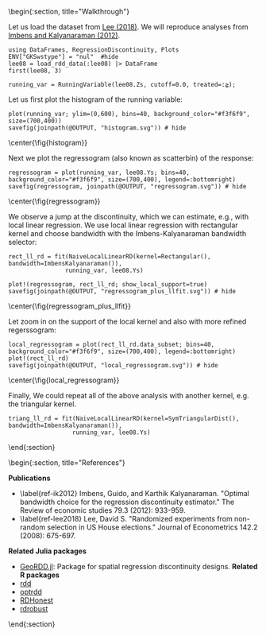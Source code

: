 
<!-- =============================
     GETTING STARTED
     ============================== -->
\begin{:section, title="Walkthrough"}
 
Let us load the dataset from [Lee (2018)](#ref-lee2018). We will reproduce analyses from [Imbens and Kalyanaraman (2012)](#ref-ik2012).

```julia:ex
using DataFrames, RegressionDiscontinuity, Plots
ENV["GKSwstype"] = "nul"  #hide
lee08 = load_rdd_data(:lee08) |> DataFrame
first(lee08, 3)
```

```julia:ex
running_var = RunningVariable(lee08.Zs, cutoff=0.0, treated=:≧);
```

Let us first plot the histogram of the running variable:
```julia:ex
plot(running_var; ylim=(0,600), bins=40, background_color="#f3f6f9", size=(700,400))
savefig(joinpath(@OUTPUT, "histogram.svg")) # hide
```
\center{\fig{histogram}}

Next we plot the regressogram (also known as scatterbin) of the response:

```julia:ex
regressogram = plot(running_var, lee08.Ys; bins=40, background_color="#f3f6f9", size=(700,400), legend=:bottomright)
savefig(regressogram, joinpath(@OUTPUT, "regressogram.svg")) # hide
```
\center{\fig{regressogram}}
 
 We observe a jump at the discontinuity, which we can estimate, e.g., with local linear regression. We use local linear regression with rectangular kernel and choose bandwidth with the Imbens-Kalyanaraman bandwidth selector:
 
 ```julia:ex
rect_ll_rd = fit(NaiveLocalLinearRD(kernel=Rectangular(), bandwidth=ImbensKalyanaraman()),
                 running_var, lee08.Ys)
 ```
 
 ```julia:ex
 plot!(regressogram, rect_ll_rd; show_local_support=true)
 savefig(joinpath(@OUTPUT, "regressogram_plus_llfit.svg")) # hide
 ```
 \center{\fig{regressogram_plus_llfit}}
 
 Let zoom in on the support of the local kernel and also with more refined regerssogram:
 
 ```julia:ex
local_regressogram = plot(rect_ll_rd.data_subset; bins=40, background_color="#f3f6f9", size=(700,400), legend=:bottomright)
plot!(rect_ll_rd)
savefig(joinpath(@OUTPUT, "local_regressogram.svg")) # hide
```
 \center{\fig{local_regressogram}}
 
 
 Finally, We could repeat all of the above analysis with another kernel, e.g. the triangular kernel.
 
 ```julia:ex
triang_ll_rd = fit(NaiveLocalLinearRD(kernel=SymTriangularDist(), bandwidth=ImbensKalyanaraman()),
				   running_var, lee08.Ys)
 ```

\end{:section}





\begin{:section, title="References"}

**Publications**
* \label{ref-ik2012} Imbens, Guido, and Karthik Kalyanaraman. "Optimal bandwidth choice for the regression discontinuity estimator." The Review of economic studies 79.3 (2012): 933-959.
* \label{ref-lee2018} Lee, David S. "Randomized experiments from non-random selection in US House elections." Journal of Econometrics 142.2 (2008): 675-697.

**Related Julia packages**
* [GeoRDD.jl](https://github.com/maximerischard/GeoRDD.jl): Package for spatial regression discontinuity designs.
**Related R packages**
* [rdd](https://cran.r-project.org/web/packages/rdd/index.html)
* [optrdd](https://github.com/swager/optrdd)
* [RDHonest](https://github.com/kolesarm/RDHonest)
* [rdrobust](https://cran.r-project.org/web/packages/rdrobust/index.html)





\end{:section}

